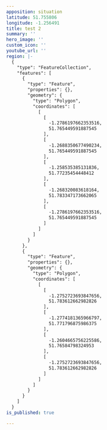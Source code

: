 ```yaml
---
apposition: situation
latitude: 51.755806
longitude: -1.256491
title: test 2
summary: ''
hero_image: ''
custom_icon: ''
youtube_url: ''
region: |-
  {
    "type": "FeatureCollection",
    "features": [
      {
        "type": "Feature",
        "properties": {},
        "geometry": {
          "type": "Polygon",
          "coordinates": [
            [
              [
                -1.2786197662353516,
                51.765449591887545
              ],
              [
                -1.2688350677490234,
                51.765449591887545
              ],
              [
                -1.258535385131836,
                51.77235454448412
              ],
              [
                -1.268320083618164,
                51.783347173662065
              ],
              [
                -1.2786197662353516,
                51.765449591887545
              ]
            ]
          ]
        }
      },
      {
        "type": "Feature",
        "properties": {},
        "geometry": {
          "type": "Polygon",
          "coordinates": [
            [
              [
                -1.2752723693847656,
                51.783612662982826
              ],
              [
                -1.2774181365966797,
                51.771796875986375
              ],
              [
                -1.2604665756225586,
                51.76584798324953
              ],
              [
                -1.2752723693847656,
                51.783612662982826
              ]
            ]
          ]
        }
      }
    ]
  }
is_published: true

---
```


